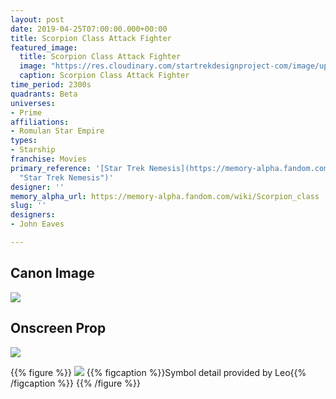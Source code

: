 ```yaml
---
layout: post
date: 2019-04-25T07:00:00.000+00:00
title: Scorpion Class Attack Fighter
featured_image:
  title: Scorpion Class Attack Fighter
  image: "https://res.cloudinary.com/startrekdesignproject-com/image/upload/v1556207933/ScorpionFighter.png"
  caption: Scorpion Class Attack Fighter
time_period: 2300s
quadrants: Beta
universes:
- Prime
affiliations:
- Romulan Star Empire
types:
- Starship
franchise: Movies
primary_reference: '[Star Trek Nemesis](https://memory-alpha.fandom.com/wiki/Star_Trek_Nemesis
  "Star Trek Nemesis")'
designer: ''
memory_alpha_url: https://memory-alpha.fandom.com/wiki/Scorpion_class
slug: ''
designers:
- John Eaves

---
```

## Canon Image

![](https://res.cloudinary.com/startrekdesignproject-com/image/upload/v1556207933/ScorpionFighter1.jpg)

## Onscreen Prop

![](https://res.cloudinary.com/startrekdesignproject-com/image/upload/v1556207933/ScorpianFighter_Prop.jpg)

{{% figure %}}
![](https://res.cloudinary.com/startrekdesignproject-com/image/upload/v1558555939/ScorpionFighter_Detail.jpg) {{% figcaption %}}Symbol detail provided by Leo{{% /figcaption %}} {{% /figure %}}